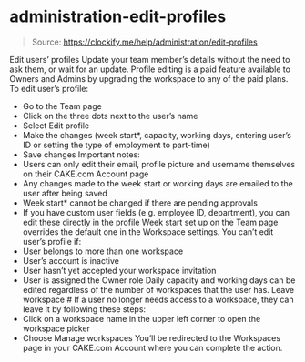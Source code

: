 # administration-edit-profiles

> Source: https://clockify.me/help/administration/edit-profiles

Edit users’ profiles
Update your team member’s details without the need to ask them, or wait for an update.
Profile editing is a paid feature available to Owners and Admins by upgrading the workspace to any of the paid plans.
To edit user’s profile:
- Go to the Team page
- Click on the three dots next to the user’s name
- Select Edit profile
- Make the changes (week start*, capacity, working days, entering user’s ID or setting the type of employment to part-time)
- Save changes
Important notes:
- Users can only edit their email, profile picture and username themselves on their CAKE.com Account page
- Any changes made to the week start or working days are emailed to the user after being saved
- Week start* cannot be changed if there are pending approvals
- If you have custom user fields (e.g. employee ID, department), you can edit these directly in the profile
Week start set up on the Team page overrides the default one in the Workspace settings.
You can’t edit user’s profile if:
- User belongs to more than one workspace
- User’s account is inactive
- User hasn’t yet accepted your workspace invitation
- User is assigned the Owner role
Daily capacity and working days can be edited regardless of the number of workspaces that the user has.
Leave workspace #
If a user no longer needs access to a workspace, they can leave it by following these steps:
- Click on a workspace name in the upper left corner to open the workspace picker
- Choose Manage workspaces
You’ll be redirected to the Workspaces page in your CAKE.com Account where you can complete the action.